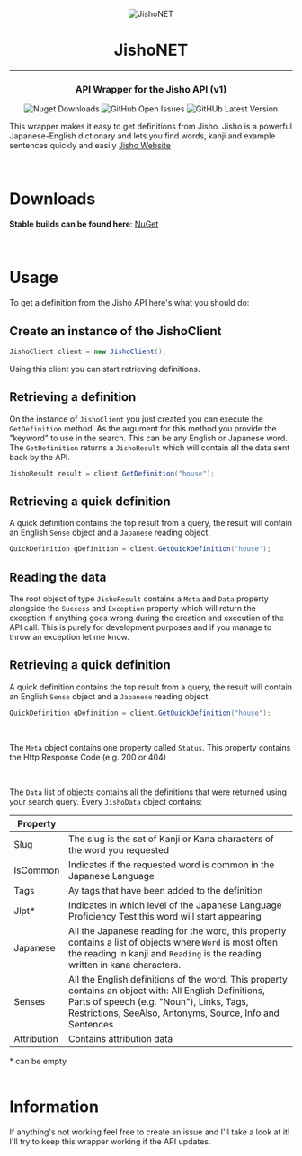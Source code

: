 <div align="center">

![JishoNET](http://cdn.mutedevs.nl/nuget/JishoNET/iconSmall.png)

# JishoNET
<hr />

### API Wrapper for the Jisho API (v1)
![Nuget Downloads](https://img.shields.io/nuget/dt/JishoNET?color=56D926&label=JishoNET%20Downloads)
![GitHub Open Issues](https://img.shields.io/github/issues-raw/Myuuiii/JishoNET)
![GitHUb Latest Version](https://img.shields.io/github/v/release/Myuuiii/JishoNET?label=Latest%20Release)
</div>



This wrapper makes it easy to get definitions from Jisho.
Jisho is a powerful Japanese-English dictionary and lets you find words, kanji and example sentences quickly and easily [Jisho Website](https://jisho.org/) 

<br>

# Downloads
**Stable builds can be found here**:
[NuGet](https://www.nuget.org/packages/JishoNET/)

<br>

# Usage
To get a definition from the Jisho API here's what you should do:

## Create an instance of the JishoClient
```cs
JishoClient client = new JishoClient();
```
Using this client you can start retrieving definitions.

## Retrieving a definition
On the instance of `JishoClient` you just created you can execute the `GetDefinition` method. As the argument for this method you provide the "keyword" to use in the search. This can be any English or Japanese word. The `GetDefinition` returns a `JishoResult` which will contain all the data sent back by the API.
```cs
JishoResult result = client.GetDefinition("house");
```

## Retrieving a quick definition
A quick definition contains the top result from a query, the result will contain an English `Sense` object and a `Japanese` reading object.
```cs
QuickDefinition qDefinition = client.GetQuickDefinition("house");
```


## Reading the data
The root object of type `JishoResult` contains a `Meta` and `Data` property alongside the `Success` and `Exception` property which will return the exception if anything goes wrong during the creation and execution of the API call. This is purely for development purposes and if you manage to throw an exception let me know.

## Retrieving a quick definition
A quick definition contains the top result from a query, the result will contain an English `Sense` object and a `Japanese` reading object.
```cs
QuickDefinition qDefinition = client.GetQuickDefinition("house");
```

<br>

The `Meta` object contains one property called `Status`. This property contains the Http Response Code (e.g. 200 or 404)

<br>

The `Data` list of objects contains all the definitions that were returned using your search query. Every `JishoData` object contains:


| Property    |                                                                                                                                                                                                                  |
| ----------- | ---------------------------------------------------------------------------------------------------------------------------------------------------------------------------------------------------------------- |
| Slug        | The slug is the set of Kanji or Kana characters of the word you requested                                                                                                                                        |
| IsCommon    | Indicates if the requested word is common in the Japanese Language                                                                                                                                               |
| Tags        | Ay tags that have been added to the definition                                                                                                                                                                   |
| Jlpt*       | Indicates in which level of the Japanese Language Proficiency Test this word will start appearing                                                                                                                |
| Japanese    | All the Japanese reading for the word, this property contains a list of objects where `Word` is most often the reading in kanji and `Reading` is the reading written in kana characters.                         |
| Senses      | All the English definitions of the word. This property contains an object with: All English Definitions, Parts of speech (e.g. "Noun"), Links, Tags, Restrictions, SeeAlso, Antonyms, Source, Info and Sentences |
| Attribution | Contains attribution data                                                                                                                                                                                        |

\* can be empty
<br><br>

# Information
If anything's not working feel free to create an issue and I'll take a look at it! I'll try to keep this wrapper working if the API updates. 
